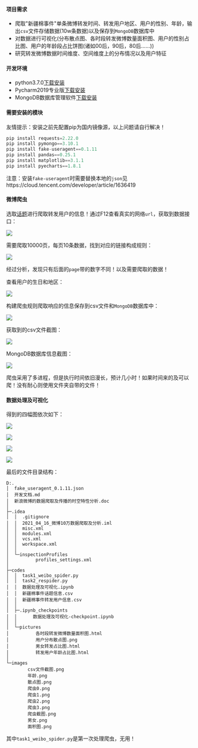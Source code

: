 #### 项目需求

- 爬取"新疆棉事件"单条微博转发时间、转发用户地区、用户的性别、年龄，输出`csv`文件存储数据(10w条数据)以及保存到`MongoDB`数据库中
- 对数据进行可视化(分布散点图、各时段转发微博数量面积图、用户的性别占比图、用户的年龄段占比饼图(诸如00后，90后，80后……))
- 研究转发微博数据时间维度、空间维度上的分布情况以及用户特征



#### 开发环境

- python3.7.0[下载安装](https://mp.weixin.qq.com/s?__biz=MjM5OTkxODk5NA==&mid=2257495088&idx=2&sn=9b28c8d031afb4be8bfe7ec7d6e8e49f&chksm=a44e28cd9339a1db0a64162ffaba0f6f89439a66ecfde8cc9e3c4db9378edaef469e78c742b3&scene=21#wechat_redirect)
- Pycharm2019专业版[下载安装](https://mp.weixin.qq.com/s?__biz=MjM5OTkxODk5NA==&mid=2257501496&idx=3&sn=3af1f287a7f88499a86e2f49f132e4b5&chksm=a44e31c59339b8d3d485958f573797816cb382646a9b312190d9dbb9ab8a81a04b265b1bc8b1&scene=21#wechat_redirect)
- MongoDB数据库管理软件[下载安装](https://blog.csdn.net/shidebin/article/details/82979729)



#### 需要安装的模块

友情提示：安装之前先配置pip为国内镜像源，以上问题请自行解决！

```python
pip install requests=2.22.0
pip install pymongo==3.10.1
pip install fake-useragent==0.1.11
pip install pandas==0.25.1
pip install matplotlib==3.1.1
pip install pyecharts==1.8.1
```

注意：安装`fake-useragent`时需要替换本地的`json`见https://cloud.tencent.com/developer/article/1636419



#### 微博爬虫

选取[话题](https://m.weibo.cn/2803301701/4618389982546373)进行爬取转发用户的信息！通过F12查看真实的网络`url`，获取到数据接口：

![](./images/爬虫1.png)



需要爬取10000页，每页10条数据，找到对应的链接构成规则：

![](./images/爬虫2.png)

经过分析，发现只有后面的`page`带的数字不同！以及需要爬取的数据！



查看用户的生日和地区：

![](./images/爬虫0.png)

构建爬虫规则爬取响应的信息保存到csv文件和`MongoDB`数据库中：

![](./images/爬虫截图.png)

获取到的csv文件截图：

![](./images/csv文件截图.png)

MongoDB数据库信息截图：

![](./images/爬虫3.png)

爬虫采用了多进程，但是执行时间依旧漫长，预计几小时！如果时间来的及可以爬！没有耐心则使用文件夹自带的文件！



#### 数据处理及可视化

得到的四幅图依次如下：

![](./images/散点图.png)



![](./images/面积图.png)



![](./images/男女.png)



![](./images/年龄.png)



最后的文件目录结构：

```
D:.
│  fake_useragent_0.1.11.json
│  开发文档.md
│  新浪微博的数据爬取及传播的时空特性分析.doc
│
├─.idea
│  │  .gitignore
│  │  2021_04_16_微博10万数据爬取及分析.iml
│  │  misc.xml
│  │  modules.xml
│  │  vcs.xml
│  │  workspace.xml
│  │
│  └─inspectionProfiles
│          profiles_settings.xml
│
├─codes
│  │  task1_weibo_spider.py
│  │  task2_respider.py
│  │  数据处理及可视化.ipynb
│  │  新疆棉事件话题信息.csv
│  │  新疆棉事件转发用户信息.csv
│  │
│  ├─.ipynb_checkpoints
│  │      数据处理及可视化-checkpoint.ipynb
│  │
│  └─pictures
│          各时段转发微博数量面积图.html
│          用户分布散点图.png
│          男女转发占比图.html
│          转发用户年龄占比图.html
│
└─images
        csv文件截图.png
        年龄.png
        散点图.png
        爬虫0.png
        爬虫1.png
        爬虫2.png
        爬虫3.png
        爬虫截图.png
        男女.png
        面积图.png
```

其中`task1_weibo_spider.py`是第一次处理爬虫，无用！